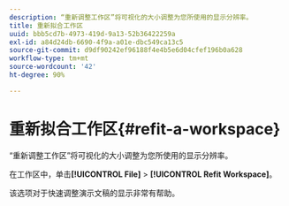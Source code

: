 ```yaml
---
description: “重新调整工作区”将可视化的大小调整为您所使用的显示分辨率。
title: 重新拟合工作区
uuid: bbb5cd7b-4973-419d-9a13-52b36422259a
exl-id: a84d24db-6690-4f9a-a01e-dbc549ca13c5
source-git-commit: d9df90242ef96188f4e4b5e6d04cfef196b0a628
workflow-type: tm+mt
source-wordcount: '42'
ht-degree: 90%

---
```


# 重新拟合工作区{#refit-a-workspace}

“重新调整工作区”将可视化的大小调整为您所使用的显示分辨率。

在工作区中，单击&#x200B;**[!UICONTROL File]** > **[!UICONTROL Refit Workspace]**。

该选项对于快速调整演示文稿的显示非常有帮助。
